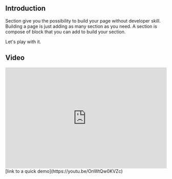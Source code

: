 ## Introduction

Section give you the possibility to build your page without developer skill.
Building a page is just adding as many section as you need.
A section is compose of block that you can add to build your section.

Let's play with it.

## Video
<iframe width="100%" height="315" src="https://www.youtube.com/embed/OnWtQw0KVZc" frameborder="0" allow="accelerometer; autoplay; encrypted-media; gyroscope; picture-in-picture" allowfullscreen></iframe>
[link to a quick demo](https://youtu.be/OnWtQw0KVZc)
